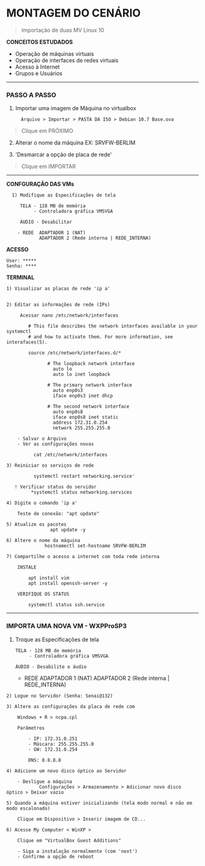  # MONTAGEM DO CENÁRIO 

 > Importação de duas MV Linux 10 

  **CONCEITOS ESTUDADOS**

   * Operação de máquinas virtuais
   * Operação de interfaces de redes virtuais
   * Acesso à Internet
   *  Grupos e Usuários
 _______________________________________________

### PASSO A PASSO

 1. Importar uma imagem de Máquina no virtualbox
 
          Arquivo > Importar > PASTA DA ISO > Debian 10.7 Base.ova

   > Clique em PRÓXIMO

 2. Alterar o nome da máquina
   EX: SRVFW-BERLIM

 
 3. 'Desmarcar a opção de placa de rede'

   > Clique em IMPORTAR
_____________________________________________	     


**CONFGURAÇÃO DAS VMs**

      1) Modifique as Especificações de tela

         TELA - 128 MB de memória
              - Controladora gráfica VMSVGA

         ÁUDIO - Desabilitar

        - REDE  ADAPTADOR 1 (NAT)
                ADAPTADOR 2 (Rede interna | REDE_INTERNA)
 
**ACESSO**

    User: *****
    Senha: ****

**TERMINAL**

    1) Visualizar as placas de rede 'ip a'


    2) Editar as informações de rede (IPs)

         Acessar nano /etc/network/interfaces

            # This file describes the network interfaces available in your systemctl
            # and how to activate them. For more information, see interafaces(5).

            source /etc/network/interfaces.d/*

                   # The loopback network interface
                     auto lo
                     auto lo inet loopback

                   # The primary network interface
                     auto enp0s3
                     iface enp0s3 inet dhcp

                   # The second network interface
                     auto enp0s8
                     iface enp0s8 inet static
                     address 172.31.0.254
                     network 255.255.255.0

        - Salvar o Arquivo
        - Ver as configurações novas
   
              cat /etc/network/interfaces

    3) Reiniciar os serviços de rede
           
              systemctl restart networking.service'

       ! Verificar status do servidor 
             *systemctl status networking.services

    4) Digite o comando 'ip a'

        Teste de conexão: "apt update"

    5) Atualize os pacotes
                    apt update -y
 
    6) Altere o nome da máquina 
                  hostnamectl set-hostname SRVFW-BERLIM

    7) Compartilhe o acesso a internet com toda rede interna

        INSTALE

            apt install vim
            apt install openssh-server -y

        VERIFIQUE OS STATUS

            systemctl status ssh.service

----------------------------------------------------------------------------------

### IMPORTA UMA NOVA VM - WXPProSP3

  1) Troque as Especificações de tela

         TELA - 128 MB de memória
              - Controladora gráfica VMSVGA

         ÁUDIO - Desabilite o áudio

        - REDE  ADAPTADOR 1 (NAT)
                ADAPTADOR 2 (Rede interna | REDE_INTERNA)


    2) Logue no Servidor (Senha: Senai@132)

    3) Altere as configurações da placa de rede com

        Windows + R > ncpa.cpl

        Parâmetros

            - IP: 172.31.0.251
            - Máscara: 255.255.255.0
            - GW: 172.31.0.254

            DNS: 8.8.8.8

    4) Adicione um novo disco óptico ao Servidor

        - Desligue a máquina
                Configurações > Armazenamento > Adicionar novo disco óptico > Deixar vazio

    5) Quando a máquina estiver inicializando (tela modo normal e não em modo escalonado)

        Clique em Dispositivo > Inserir imagem de CD...

    6) Acesse My Computer < WinXP >

        Clique em "VirtualBox Guest Additions"

        - Siga a instalação normalmente (com 'next')
        - Confirme a opção de reboot



 


